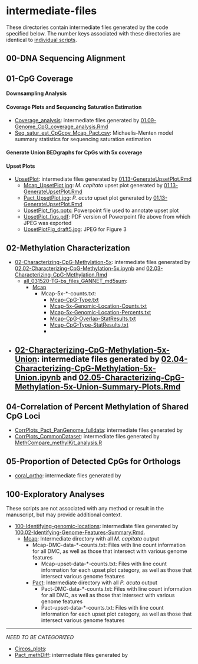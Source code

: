 # intermediate-files

These directories contain intermediate files generated by the code specified below. The number keys associated with these directories are identical to [individual scripts](https://github.com/hputnam/Meth_Compare/tree/master/code).

## 00-DNA Sequencing Alignment

## 01-CpG Coverage

#### Downsampling Analysis

#### Coverage Plots and Sequencing Saturation Estimation

- [Coverage_analysis](https://github.com/hputnam/Meth_Compare/blob/master/output/intermediate-files/Coverage_analysis): intermediate files generated by [01.09-Genome\_CpG\_coverage\_analysis.Rmd](https://github.com/hputnam/Meth_Compare/blob/master/code/01.09-Genome_CpG_coverage_analysis.Rmd)
- [Seq\_satur\_est\_CpGcov\_Mcap\_Pact.csv](https://github.com/hputnam/Meth_Compare/blob/master/output/intermediate-files/Coverage_analysis/Seq_satur_est_CpGcov_Mcap_Pact.csv): Michaelis-Menten model summary statistics for sequencing saturation estimation

#### Generate Union BEDgraphs for CpGs with 5x coverage

#### Upset Plots

- [UpsetPlot](https://github.com/hputnam/Meth_Compare/tree/master/output/intermediate-files/UpsetPlot): intermediate files generated by [01.13-GenerateUpsetPlot.Rmd](https://github.com/hputnam/Meth_Compare/blob/master/code/01.13-GenerateUpsetPlot.Rmd)
	- [Mcap_UpsetPlot.jpg](https://github.com/hputnam/Meth_Compare/blob/master/output/intermediate-files/UpsetPlot/Mcap_UpsetPlot.jpg): _M. capitata_ upset plot generated by [01.13-GenerateUpsetPlot.Rmd](https://github.com/hputnam/Meth_Compare/blob/master/code/01.13-GenerateUpsetPlot.Rmd)
	- [Pact_UpsetPlot.jpg](https://github.com/hputnam/Meth_Compare/blob/master/output/intermediate-files/UpsetPlot/Pact_UpsetPlot.jpg): _P. acuta_ upset plot generated by [01.13-GenerateUpsetPlot.Rmd](https://github.com/hputnam/Meth_Compare/blob/master/code/01.13-GenerateUpsetPlot.Rmd)
	- [UpsetPlot_figs.pptx](https://github.com/hputnam/Meth_Compare/blob/master/output/intermediate-files/UpsetPlot/UpsetPlot_figs.pptx): Powerpoint file used to annotate upset plot
	- [UpsetPlot_figs.pdf](https://github.com/hputnam/Meth_Compare/blob/master/output/intermediate-files/UpsetPlot/UpsetPlot_figs.pdf): PDF version of Powerpoint file above from which JPEG was exported
	- [UpsetPlotFig_draft5.jpg](https://github.com/hputnam/Meth_Compare/blob/master/output/intermediate-files/UpsetPlot/UpsetPlotFig_draft5.jpg): JPEG for Figure 3

## 02-Methylation Characterization

- [02-Characterizing-CpG-Methylation-5x](https://github.com/hputnam/Meth_Compare/tree/master/output/intermediate-files/Characterizing-CpG-Methylation-5x): intermediate files generated by [02.02-Characterizing-CpG-Methylation-5x.ipynb](https://github.com/hputnam/Meth_Compare/blob/master/code/02.02-Characterizing-CpG-Methylation-5x.ipynb) and [02.03-Characterizing-CpG-Methylation.Rmd](https://github.com/hputnam/Meth_Compare/blob/master/code/02.03-Characterizing-CpG-Methylation.Rmd)
  - [all_031520-TG-bs_files_GANNET_md5sum]():
	- [Mcap]()
	  - Mcap-5x-*-counts.txt:
		- [Mcap-CpG-Type.txt]()
		- [Mcap-5x-Genomic-Location-Counts.txt]()
		- [Mcap-5x-Genomic-Location-Percents.txt]()
		- [Mcap-CpG-Overlap-StatResults.txt]()
		- [Mcap-CpG-Type-StatResults.txt]()
		-
- [02-Characterizing-CpG-Methylation-5x-Union](https://github.com/hputnam/Meth_Compare/tree/master/output/intermediate-files/Characterizing-CpG-Methylation-5x-Union): intermediate files generated by [02.04-Characterizing-CpG-Methylation-5x-Union.ipynb](https://github.com/hputnam/Meth_Compare/blob/master/code/02.04-Characterizing-CpG-Methylation-5x-Union.ipynb) and [02.05-Characterizing-CpG-Methylation-5x-Union-Summary-Plots.Rmd](https://github.com/hputnam/Meth_Compare/blob/master/code/02.05-Characterizing-CpG-Methylation-5x-Union-Summary-Plots.Rmd)
  -

## 04-Correlation of Percent Methylation of Shared CpG Loci

- [CorrPlots\_Pact\_PanGenome\_fulldata](https://github.com/hputnam/Meth_Compare/tree/master/output/intermediate-files/CorrPlots_Pact_PanGenome_fulldata): intermediate files generated by
- [CorrPlots_CommonDataset](https://github.com/hputnam/Meth_Compare/tree/master/output/intermediate-files/CorrPlots_CommonDataset): intermediate files generated by [MethCompare_methylKit_analysis.R](https://github.com/hputnam/Meth_Compare/blob/master/code/MethCompare_methylKit_analysis.R)

## 05-Proportion of Detected CpGs for Orthologs

- [coral_ortho](https://github.com/hputnam/Meth_Compare/tree/master/output/intermediate-files/coral_ortho): intermediate files generated by


## 100-Exploratory Analyses

These scripts are not associated with any method or result in the manuscript, but may provide additional context.

- [100-Identifying-genomic-locations](https://github.com/hputnam/Meth_Compare/tree/master/output/intermediate-files/100.02-Identifying-genomic-locations): intermediate files generated by [100.02-Identifying-Genome-Features-Summary.Rmd](https://github.com/hputnam/Meth_Compare/blob/master/code/100.02-Identifying-Genome-Features-Summary.Rmd).
  - [Mcap](https://github.com/hputnam/Meth_Compare/tree/master/output/intermediate-files/100.02-Identifying-genomic-locations/Mcap): Intermediate directory with all *M. capitata* output
	  - Mcap-DMC-data-*-counts.txt: Files with line count information for all DMC, as well as those that intersect with various genome features
		- Mcap-upset-data-*-counts.txt: Files with line count information for each upset plot category, as well as those that intersect various genome features
	- [Pact](https://github.com/hputnam/Meth_Compare/tree/master/output/intermediate-files/100.02-Identifying-genomic-locations/Pact): Intermediate directory with all *P. acuta* output
		- Pact-DMC-data-*-counts.txt: Files with line count information for all DMC, as well as those that intersect with various genome features
		- Pact-upset-data-*-counts.txt: Files with line count information for each upset plot category, as well as those that intersect various genome features

---

*NEED TO BE CATEGORIZED*

- [Circos_plots](https://github.com/hputnam/Meth_Compare/tree/master/output/intermediate-files/Circos_plots):
- [Pact_methDiff](https://github.com/hputnam/Meth_Compare/tree/master/output/intermediate-files/Pact_methDiff): intermediate files generated by
